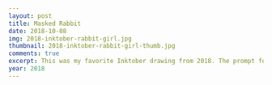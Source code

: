 ```yaml
---
layout: post
title: Masked Rabbit
date: 2018-10-08
img: 2018-inktober-rabbit-girl.jpg
thumbnail: 2018-inktober-rabbit-girl-thumb.jpg
comments: true
excerpt: This was my favorite Inktober drawing from 2018. The prompt for Day 8 was "Star". I based it off a photograph of a doll with a rabbit mask. It really spoke to me because it made me think about my female rabbit character that I was creating for my hypothetical video game story. To summarize her story, she is a lovesick murderer hellbent on killing her lover's exes.
year: 2018
---
```

